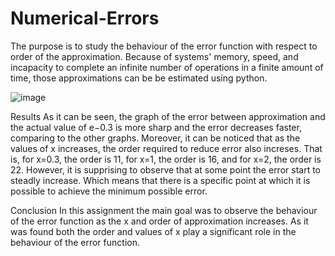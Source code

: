 # Numerical-Errors
The purpose is to study the behaviour of the error function with respect to order of the approximation. Because of systems' memory, speed, and incapacity to complete an infinite number of operations in a finite amount of time, those approximations can be be estimated using python. 

![image](https://github.com/leilaakisheva/Numerical-Errors/assets/128895782/b13015fc-f58a-497d-9e6a-8e54a289efce)

Results
As it can be seen, the graph of the error between approximation and the actual value of e−0.3 is more sharp and the error decreases faster, comparing to the other graphs. Moreover, it can be noticed that as the values of x increases, the order required to reduce error also increses. That is, for x=0.3, the order is 11, for x=1, the order is 16, and for x=2, the order is 22. However, it is supprising to observe that at some point the error start to steadly increase. Which means that there is a specific point at which it is possible to achieve the minimum possible error.

Conclusion
In this assignment the main goal was to observe the behaviour of the error function as the x and order of approximation increases. As it was found both the order and values of x play a significant role in the behaviour of the error function.

